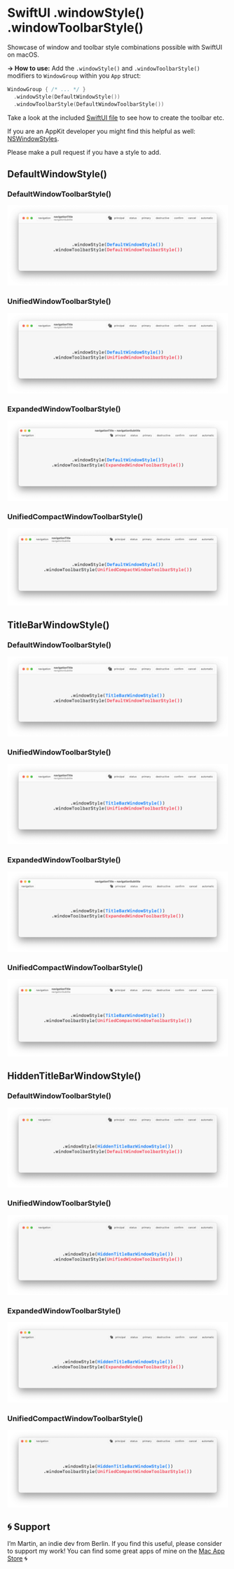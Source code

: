 # SwiftUI .windowStyle() .windowToolbarStyle()

Showcase of window and toolbar style combinations possible with SwiftUI on macOS.

**→ How to use:** Add the `.windowStyle()` and `.windowToolbarStyle()` modifiers to `WindowGroup` within you `App` struct: 
```swift
WindowGroup { /* ... */ }
  .windowStyle(DefaultWindowStyle())
  .windowToolbarStyle(DefaultWindowToolbarStyle())
```

Take a look at the included [SwiftUI file](https://github.com/martinlexow/SwiftUIWindowStyles/blob/main/SwiftUIWindowStylesApp.swift) to see how to create the toolbar etc.

If you are an AppKit developer you might find this helpful as well: [NSWindowStyles](https://github.com/lukakerr/NSWindowStyles).

Please make a pull request if you have a style to add.

## DefaultWindowStyle()

### DefaultWindowToolbarStyle()
![](previews/1-1.png)

### UnifiedWindowToolbarStyle()
![](previews/1-2.png)

### ExpandedWindowToolbarStyle()
![](previews/1-3.png)

### UnifiedCompactWindowToolbarStyle()
![](previews/1-4.png)


## TitleBarWindowStyle()

### DefaultWindowToolbarStyle()
![](previews/2-1.png)

### UnifiedWindowToolbarStyle()
![](previews/2-2.png)

### ExpandedWindowToolbarStyle()
![](previews/2-3.png)

### UnifiedCompactWindowToolbarStyle()
![](previews/2-4.png)


## HiddenTitleBarWindowStyle()

### DefaultWindowToolbarStyle()
![](previews/3-1.png)

### UnifiedWindowToolbarStyle()
![](previews/3-2.png)

### ExpandedWindowToolbarStyle()
![](previews/3-3.png)

### UnifiedCompactWindowToolbarStyle()
![](previews/3-4.png)


## 🌀 Support
I’m Martin, an indie dev from Berlin. If you find this useful, please consider to support my work! You can find some great apps of mine on the [Mac App Store](https://apps.apple.com/developer/id955848754) 🌀
